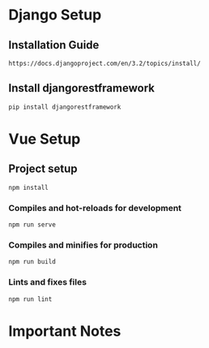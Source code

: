 # Django Setup

## Installation Guide
```
https://docs.djangoproject.com/en/3.2/topics/install/
```

## Install djangorestframework
```
pip install djangorestframework
```
# Vue Setup

## Project setup
```
npm install
```

### Compiles and hot-reloads for development
```
npm run serve
```

### Compiles and minifies for production
```
npm run build
```

### Lints and fixes files
```
npm run lint
```

# Important Notes

### 